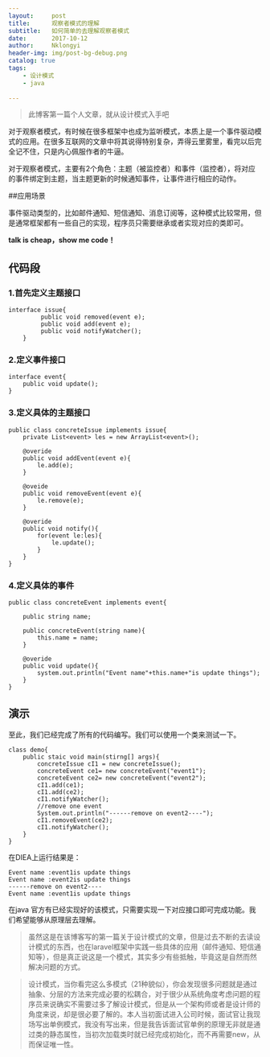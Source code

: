 ```yaml
---
layout:     post
title:      观察者模式的理解
subtitle:   如何简单的去理解观察者模式
date:       2017-10-12
author:     Nklongyi
header-img: img/post-bg-debug.png
catalog: true
tags:
    - 设计模式
    - java
    
---
```


>此博客第一篇个人文章，就从设计模式入手吧

对于观察者模式，有时候在很多框架中也成为监听模式，本质上是一个事件驱动模式的应用。在很多互联网的文章中将其说得特别复杂，弄得云里雾里，看完以后完全记不住，只是内心佩服作者的牛逼。

对于观察者模式，主要有2个角色：主题（被监控者）和事件（监控者），将对应的事件绑定到主题，当主题更新的时候通知事件，让事件进行相应的动作。

##应用场景

事件驱动类型的，比如邮件通知、短信通知、消息订阅等，这种模式比较常用，但是通常框架都有一些自己的实现，程序员只需要继承或者实现对应的类即可。

**talk is cheap，show me code！**


## 代码段

### 1.首先定义主题接口
    
    interface issue{ 
			 public void removed(event e);
   			 public void add(event e);
    		 public void notifyWatcher();
		}

### 2.定义事件接口

    interface event{
		public void update();
	}

### 3.定义具体的主题接口

	public class concreteIssue implements issue{
		private List<event> les = new ArrayList<event>();
		
		@overide	
		public void addEvent(event e){
			le.add(e);
		} 

		@oveide
		public void removeEvent(event e){
			le.remove(e);
		}

		@overide
		public void notify(){
			for(event le:les){
				le.update();
			}
		}		
	}

### 4.定义具体的事件

	public class concreteEvent implements event{

		public string name;

		public concreteEvent(string name){
			this.name = name;
		}

		@overide
		public void update(){
			system.out.println("Event name"+this.name+"is update things");
		}
	}

## 演示

至此，我们已经完成了所有的代码编写。我们可以使用一个类来测试一下。

	class demo{
		public staic void main(stirng[] args){
			concreteIssue cI1 = new concreteIssue();
			concreteEvent ce1= new concreteEvent("event1");
			concreteEvent ce2= new concreteEvent("event2");
			cI1.add(ce1);
			cI1.add(ce2);
			cI1.notifyWatcher();
		    //remove one event
            System.out.println("------remove on event2----");
			cI1.removeEvent(ce2);
			cI1.notifyWatcher();
		}
	}

在DIEA上运行结果是：

    Event name :event1is update things
	Event name :event2is update things
	------remove on event2----
	Event name :event1is update things

在java 官方有已经实现好的该模式，只需要实现一下对应接口即可完成功能。我们希望能够从原理层去理解。

>虽然这是在该博客写的第一篇关于设计模式的文章，但是过去不断的去读设计模式的东西，也在laravel框架中实践一些具体的应用（邮件通知、短信通知等），但是真正说这是一个模式，其实多少有些抵触，毕竟这是自然而然解决问题的方式。

>设计模式，当你看完这么多模式（21种貌似），你会发现很多问题就是通过抽象、分层的方法来完成必要的松耦合，对于很少从系统角度考虑问题的程序员来说确实不需要过多了解设计模式，但是从一个架构师或者是设计师的角度来说，却是很必要了解的。本人当初面试进入公司时候，面试官让我现场写出单例模式，我没有写出来，但是我告诉面试官单例的原理无非就是通过类的静态属性，当初次加载类时就已经完成初始化，而不再需要new，从而保证唯一性。